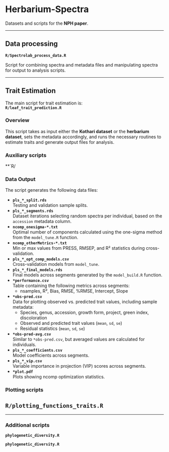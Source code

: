 # Herbarium-Spectra  
Datasets and scripts for the **NPH paper**.

---

## Data processing
**`R/Spectrolab_process_data.R`**

Script for combining spectra and metadata files and manipulating spectra for output to analysis scripts.

---

## Trait Estimation  

The main script for trait estimation is:  
**`R/leaf_trait_prediction.R`**

### Overview  

This script takes as input either the **Kothari dataset** or the **herbarium dataset**, sets the metadata accordingly, and runs the necessary routines to estimate traits and generate output files for analysis.

### Auxiliary scripts
**`R/

### Data Output  

The script generates the following data files:  

- **`pls_*_split.rds`**  
  Testing and validation sample splits.  
- **`pls_*_segments.rds`**  
  Dataset iterations selecting random spectra per individual, based on the `accession` metadata column.  
- **`ncomp_onesigma-*.txt`**  
  Optimal number of components calculated using the one-sigma method from the `model_tune.R` function.  
- **`ncomp_otherMetrics-*.txt`**  
  Min or max values from PRESS, RMSEP, and R² statistics during cross-validation.  
- **`pls_*_opt_comp_models.csv`**  
  Cross-validation models from `model_tune`.  
- **`pls_*_final_models.rds`**  
  Final models across segments generated by the `model_build.R` function.  
- **`*performance.csv`**  
  Table containing the following metrics across segments:  
  - nsamples, R², Bias, RMSE, %RMSE, Intercept, Slope
- **`*obs-pred.csv`**  
  Data for plotting observed vs. predicted trait values, including sample metadata:  
  - Species, genus, accession, growth form, project, green index, discoloration  
  - Observed and predicted trait values (`mean`, `sd`, `se`)  
  - Residual statistics (`mean`, `sd`, `se`)  
- **`*obs-pred-avg.csv`**  
  Similar to `*obs-pred.csv`, but averaged values are calculated for individuals.  
- **`pls_*_coefficients.csv`**  
  Model coefficients across segments.  
- **`pls_*_vip.csv`**  
  Variable importance in projection (VIP) scores across segments.  
- **`*plot.pdf`**  
  Plots showing ncomp optimization statistics.

### Plotting scripts
**`R/plotting_functions_traits.R`**
---


---
### Additional scripts
**`phylogenetic_diversity.R`**

**`phylogenetic_diversity.R`**

